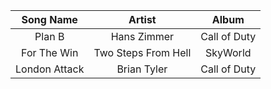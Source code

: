 | Song Name | Artist | Album |
| :-------: | :----: | :---: |
| Plan B    | Hans Zimmer | Call of Duty |
| For The Win | Two Steps From Hell | SkyWorld |
| London Attack | Brian Tyler | Call of Duty |

